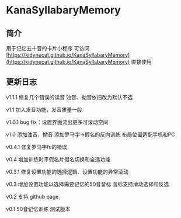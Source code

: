 # KanaSyllabaryMemory
## 简介

用于记忆五十音的卡片小程序
可访问 [https://kidynecat.github.io/KanaSyllabaryMemory](https://kidynecat.github.io/KanaSyllabaryMemory) 直接使用

## 更新日志
v1.1.1
修复几个错误的读音
浊音、拗音依旧改为默认不选

v1.1
加入发音功能，发音质量一般 

v1.0.1 
bug fix：设置界面流出更多可滚动空间

v1.0
添加浊音，拗音
添加罗马字->假名的反向训练
布局位置适配手机和PC

v0.4.1
修复罗马字fu的错误

v0.4
增加训练时平假名片假名切换和全选功能

v0.3.1
修复设置功能的选择逻辑、设置功能的异常滚动

v0.3
增加设置功能以选择需要记忆的50音音标
音标支持滑动选择和反选

v0.2
支持 github page

v0.1
50音记忆训练
测试版本